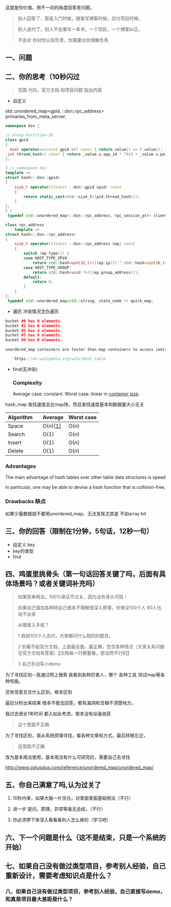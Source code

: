 

这就是你价值，用不一向的角度回答老问题。

> 别人回答了，那是入门时候，随笔写博客时候，应付项目时候。
>
> 别人迭代了，别人不会重写一本书，一个项目，一个博客纠正。
>
> 不会对 你对你认知负责，你需要对你理解负责





## 一、问题













## 二、你的思考（10秒闪过

> 范围 代码，官方文档 和项目问题 指出内容







- 自定义

std::unordered_map<gpid, ::dsn::rpc_address> primaries_from_meta_server;



~~~c++
namespace dsn {

// Group-Partition-ID.
class gpid
{
  bool operator==(const gpid &r) const { return value() == r.value(); }
 int thread_hash() const { return _value.u.app_id * 7919 + _value.u.partition_index; }
};

} // namespace dsn
template <>
struct hash<::dsn::gpid>
{
    size_t operator()(const ::dsn::gpid &pid) const
    {
        return static_cast<std::size_t>(pid.thread_hash());
    }
};
} /
 typedef std::unordered_map<::dsn::rpc_address, rpc_session_ptr> client_sessions;

class rpc_address
    template <>
struct hash<::dsn::rpc_address>
{
    size_t operator()(const ::dsn::rpc_address &ep) const
    {
        switch (ep.type()) {
        case HOST_TYPE_IPV4:
            return std::hash<uint32_t>()(ep.ip()) ^ std::hash<uint16_t>()(ep.port());
        case HOST_TYPE_GROUP:
            return std::hash<void *>()(ep.group_address());
        default:
            return 0;
        }
    }
};
 typedef std::unordered_map<std::string, state_node *> quick_map;
~~~



- 遍历 冲突情况怎办遍历

~~~c++
bucket #0 has 0 elements.
bucket #1 has 0 elements.
bucket #2 has 3 elements.
bucket #3 has 0 elements.
bucket #4 has 0 elements.
    
unordered_map containers are faster than map containers to access individual elements by their key, although they are generally less efficient for range iteration through a subset of their elements.

    https://en.wikipedia.org/wiki/Hash_table
~~~



- find(无冲突)

  ### Complexity
  
  Average case: constant.
  Worst case: linear in [container size](http://www.cplusplus.com/unordered_map::size).

hash_map 查找速度会比map快，而且查找速度基本和数据量大小无关



| Algorithm |      | **Average**                                                  | **Worst case** |
| :-------- | ---- | ------------------------------------------------------------ | -------------- |
| Space     |      | O(*n*)[[1\]](https://en.wikipedia.org/wiki/Hash_table#cite_note-Cormen_et_al-1) | O(*n*)         |
| Search    |      | O(1)                                                         | O(*n*)         |
| Insert    |      | O(1)                                                         | O(*n*)         |
| Delete    |      | O(1)                                                         | O(*n*)         |

### Advantages 

The main advantage of hash tables over other table data structures is speed

 In particular, one may be able to devise a hash function that is collision-free, 



### Drawbacks 缺点

如果少量数据就不要用unordered_map，无法发挥尤其是 不如array bit



## 三、你的回答（限制在1分钟，5句话，12秒一句）

- 自定义 key 
- key的类型  
- find







## 四、鸡蛋里挑骨头（第一句话回答关键了吗，后面有具体场景吗？或者关键词补充吗）

> 如果简单用法，100%保证不过关，因为没有骨头可挑！
>
> 如果自己强加各种特自己根本不理解很深入原理，你保证100个人 80人也说不出来
>
> 从哪里入手呢？
>
> 1 假如100个人去问，大家都问什么相同的题目。
>
> 2 别看不起官方文档，上面最全面。最正确，包含各种情况（大家关系问题在官方文档有答案）【文档每一行都要看，想当然不行的】
>
> 3 自己手动写小demo



为了寻找区别--我通过网上搜索 我看到各种厉害人，哪个 各种工具 测试map等各种性能。

还有信誓旦旦什么区别，根本区别

最后分析出来结果 根本不能去回答，都有漏洞和含糊不清楚地方。

我过去很长1年时间 都入如此考虑，根本没有丝毫收获

> 这个思路不正确



 为了寻找区别，我从系统原理寻找，看各种文章和方式，最后转眼忘记，

> 这思路不正确



改为基本用法使用，基本用法有什么可研究的，需要自己去寻找

http://www.cplusplus.com/reference/unordered_map/unordered_map/











## 五、你自己满意了吗,认为过关了

1. 10秒内单，如果大脑一片空白，对里面里面基础用法（不行）

2. 进一步 提问，原理，异常等毫无总结，（不行）

3. 你必须停下来深入看看看别人怎么做的（学习吧）





## 六、下一个问题是什么（这不是结束，只是一个系统的开始）



## 七、如果自己没有做过类型项目，参考别人经验，自己重新设计，需要考虑知识点是什么？



### 八、如果自己没有做过类型项目，参考别人经验，自己直接写demo，和真是项目最大差距是什么？

